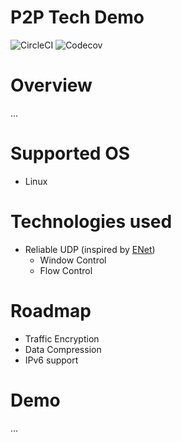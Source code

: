 # P2P Tech Demo
![CircleCI](https://img.shields.io/circleci/build/github/42milez/p2p-techdemo/master?token=d96746bb95c952ba079e569f683d11478f419ebb) ![Codecov](https://img.shields.io/codecov/c/github/42milez/p2p-techdemo?token=d96746bb95c952ba079e569f683d11478f419ebb)

# Overview

...

# Supported OS

- Linux

# Technologies used

- Reliable UDP (inspired by [ENet](https://github.com/lsalzman/enet))
  - Window Control
  - Flow Control

# Roadmap

- Traffic Encryption
- Data Compression
- IPv6 support

# Demo

...
